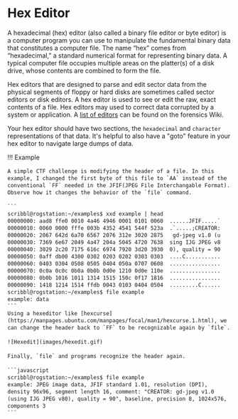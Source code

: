 # Hex Editor

A hexadecimal (hex) editor (also called a binary file editor or byte editor) is a computer program you can use to manipulate the fundamental binary data that constitutes a computer file. The name “hex” comes from “hexadecimal,” a standard numerical format for representing binary data. A typical computer file occupies multiple areas on the platter(s) of a disk drive, whose contents are combined to form the file. 

Hex editors that are designed to parse and edit sector data from the physical segments of floppy or hard disks are sometimes called sector editors or disk editors. A hex editor is used to see or edit the raw, exact contents of a file. Hex editors may used to correct data corrupted by a system or application. A [list of editors](https://forensics.wiki/tools/#hex-editors) can be found on the forensics Wiki.

Your hex editor should have two sections, the `hexadecimal` and `character` representations of that data. It's helpful to also have a "goto" feature in your hex editor to navigate large dumps of data.

!!! Example

    A simple CTF challenge is modifying the header of a file. In this example, I changed the first byte of this file to `AA` instead of the conventional `FF` needed in the JFIF(JPEG File Interchangable Format). Observe how it changes the behavior of the `file` command.

    ``` 
    scribbl@rogstation:~/examples$ xxd example | head
    00000000: aad8 ffe0 0010 4a46 4946 0001 0101 0060  ......JFIF.....`
    00000010: 0060 0000 fffe 003b 4352 4541 544f 523a  .`.....;CREATOR:
    00000020: 2067 642d 6a70 6567 2076 312e 3020 2875   gd-jpeg v1.0 (u
    00000030: 7369 6e67 2049 4a47 204a 5045 4720 7638  sing IJG JPEG v8
    00000040: 3029 2c20 7175 616c 6974 7920 3d20 3930  0), quality = 90
    00000050: 0aff db00 4300 0302 0203 0202 0303 0303  ....C...........
    00000060: 0403 0304 0508 0505 0404 050a 0707 0608  ................
    00000070: 0c0a 0c0c 0b0a 0b0b 0d0e 1210 0d0e 110e  ................
    00000080: 0b0b 1016 1011 1314 1515 150c 0f17 1816  ................
    00000090: 1418 1214 1514 ffdb 0043 0103 0404 0504  .........C......
    scribbl@rogstation:~/examples$ file example
    example: data
    ```
    Using a hexeditor like [hexcurse](https://manpages.ubuntu.com/manpages/focal/man1/hexcurse.1.html), we can change the header back to `FF` to be recognizable again by `file`.

    ![Hexedit](images/hexedit.gif)

    Finally, `file` and programs recognize the header again.

    ```javascript
    scribbl@rogstation:~/examples$ file example
    example: JPEG image data, JFIF standard 1.01, resolution (DPI), density 96x96, segment length 16, comment: "CREATOR: gd-jpeg v1.0 (using IJG JPEG v80), quality = 90", baseline, precision 8, 1024x576, components 3
    ```